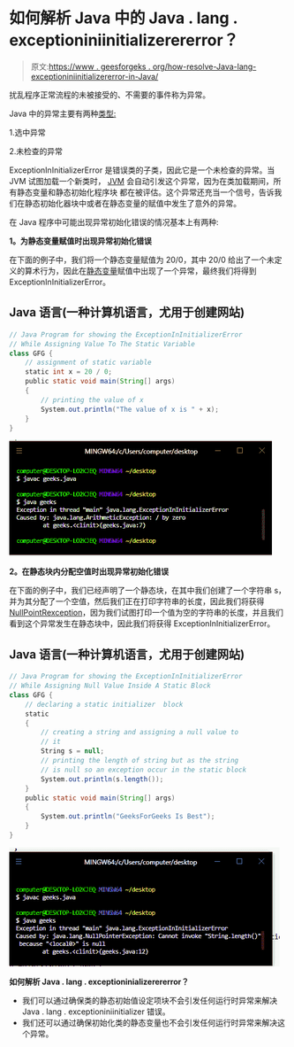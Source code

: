 # 如何解析 Java 中的 Java . lang . exceptioniniinitializerererror？

> 原文:[https://www . geesforgeks . org/how-resolve-Java-lang-exceptioniniinitializererror-in-Java/](https://www.geeksforgeeks.org/how-to-resolve-java-lang-exceptionininitializererror-in-java/)

扰乱程序正常流程的未被接受的、不需要的事件称为异常。

Java 中的异常主要有两种[类型:](https://www.geeksforgeeks.org/types-of-exception-in-java-with-examples/)

1.选中异常

2.未检查的异常

ExceptionInInitializerError 是错误类的子类，因此它是一个未检查的异常。当 JVM 试图加载一个新类时， [JVM](https://www.geeksforgeeks.org/jvm-works-jvm-architecture/) 会自动引发这个异常，因为在类加载期间，所有静态变量和静态初始化程序块 都在被评估。这个异常还充当一个信号，告诉我们在静态初始化器块中或者在静态变量的赋值中发生了意外的异常。

在 Java 程序中可能出现异常初始化错误的情况基本上有两种:

**1。为静态变量赋值时出现异常初始化错误**

在下面的例子中，我们将一个静态变量赋值为 20/0，其中 20/0 给出了一个未定义的算术行为，因此在[静态变量](https://www.geeksforgeeks.org/static-keyword-java/)赋值中出现了一个异常，最终我们将得到 ExceptionInInitializerError。

## Java 语言(一种计算机语言，尤用于创建网站)

```java
// Java Program for showing the ExceptionInInitializerError
// While Assigning Value To The Static Variable
class GFG {
    // assignment of static variable
    static int x = 20 / 0;
    public static void main(String[] args)
    {
        // printing the value of x
        System.out.println("The value of x is " + x);
    }
}
```

![](img/185733228b8e2444bc24373a84df278a.png)

**2。在静态块内分配空值时出现异常初始化错误**

在下面的例子中，我们已经声明了一个静态块，在其中我们创建了一个字符串 s，并为其分配了一个空值，然后我们正在打印字符串的长度，因此我们将获得[NullPointRexception](https://www.geeksforgeeks.org/null-pointer-exception-in-java/)，因为我们试图打印一个值为空的字符串的长度，并且我们看到这个异常发生在静态块中，因此我们将获得 ExceptionInInitializerError。

## Java 语言(一种计算机语言，尤用于创建网站)

```java
// Java Program for showing the ExceptionInInitializerError
// While Assigning Null Value Inside A Static Block
class GFG {
    // declaring a static initializer  block
    static
    {
        // creating a string and assigning a null value to
        // it
        String s = null;
        // printing the length of string but as the string
        // is null so an exception occur in the static block
        System.out.println(s.length());
    }
    public static void main(String[] args)
    {
        System.out.println("GeeksForGeeks Is Best");
    }
}
```

![](img/ab2f5a2311d419facbaa8be2eeaf1ed1.png)

**如何解析 Java . lang . exceptioninializerererror？**

*   我们可以通过确保类的静态初始值设定项块不会引发任何运行时异常来解决 Java . lang . exceptioniniinitializer 错误。
*   我们还可以通过确保初始化类的静态变量也不会引发任何运行时异常来解决这个异常。